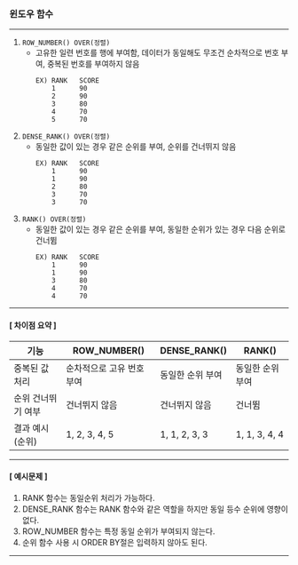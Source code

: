 ### 윈도우 함수

---

1. `ROW_NUMBER() OVER(정렬)`
   - 고유한 일련 번호를 행에 부여함, 데이터가 동일해도 무조건 순차적으로 번호 부여, 중복된 번호를 부여하지 않음
     ~~~
     EX) RANK   SCORE
         1      90
         2      90
         3      80
         4      70
         5      70
     ~~~
2. `DENSE_RANK() OVER(정렬)`
   - 동일한 값이 있는 경우 같은 순위를 부여, 순위를 건너뛰지 않음
     ~~~
     EX) RANK   SCORE
         1      90
         1      90
         2      80
         3      70
         3      70
     ~~~
3. `RANK() OVER(정렬)`
   - 동일한 값이 있는 경우 같은 순위를 부여, 동일한 순위가 있는 경우 다음 순위로 건너뜀
     ~~~
     EX) RANK   SCORE
         1      90
         1      90
         3      80
         4      70
         4      70
     ~~~

---
#### [ 차이점 요약 ]
| 기능               | ROW_NUMBER()              | DENSE_RANK()           | RANK()               |
|--------------------|---------------------------|------------------------|----------------------|
| 중복된 값 처리      | 순차적으로 고유 번호 부여  | 동일한 순위 부여        | 동일한 순위 부여       |
| 순위 건너뛰기 여부   | 건너뛰지 않음             | 건너뛰지 않음           | 건너뜀                |
| 결과 예시 (순위)    | 1, 2, 3, 4, 5            | 1, 1, 2, 3, 3          | 1, 1, 3, 4, 4        |

---

#### [ 예시문제 ]
1) RANK 함수는 동일순위 처리가 가능하다.
2) DENSE_RANK 함수는 RANK 함수와 같은 역할을 하지만 동일 등수 순위에 영향이 없다.
3) ROW_NUMBER 함수는 특정 동일 순위가 부여되지 않는다.
4) 순위 함수 사용 시 ORDER BY절은 입력하지 않아도 된다.

---